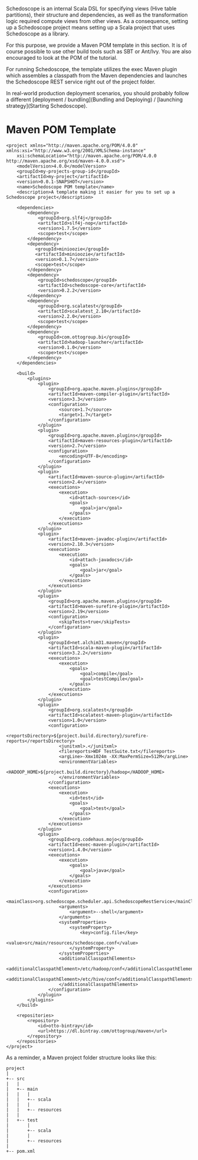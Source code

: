 Schedoscope is an internal Scala DSL for specifying views (Hive table partitions), their structure and dependencies, as well as the transformation logic required compute views from other views. As a consequence, setting up a Schedoscope project means setting up a Scala project that uses Schedoscope as a library. 

For this purpose, we provide a Maven POM template in this section. It is of course possible to use other build tools such as SBT or Ant/Ivy. You are also encouraged to look at the POM of the tutorial.

For running Schedoscope, the template utilizes the exec Maven plugin which assembles a classpath from the Maven dependencies and launches the Schedoscope REST service right out of the project folder. 

In real-world production deployment scenarios, you should probably follow a different [deployment / bundling](Bundling and Deploying) / [launching strategy](Starting Schedoscope). 

# Maven POM Template

    <project xmlns="http://maven.apache.org/POM/4.0.0" xmlns:xsi="http://www.w3.org/2001/XMLSchema-instance"
        xsi:schemaLocation="http://maven.apache.org/POM/4.0.0 http://maven.apache.org/xsd/maven-4.0.0.xsd">
        <modelVersion>4.0.0</modelVersion>
        <groupId>my-projects-group-id</groupId>
        <artifactId>my-project</artifactId>
        <version>0.0.1-SNAPSHOT</version>
        <name>Schedoscope POM template</name>
        <description>A template making it easier for you to set up a Schedoscope project</description>

        <dependencies>
            <dependency>
                <groupId>org.slf4j</groupId>
                <artifactId>slf4j-nop</artifactId>
                <version>1.7.5</version>
                <scope>test</scope>
            </dependency>
            <dependency>
               <groupId>minioozie</groupId>
               <artifactId>minioozie</artifactId>
               <version>0.1.7</version>
               <scope>test</scope>
            </dependency>
            <dependency>
                <groupId>schedoscope</groupId>
                <artifactId>schedoscope-core</artifactId>
                <version>0.2.2</version>
            </dependency>
            <dependency>
                <groupId>org.scalatest</groupId>
                <artifactId>scalatest_2.10</artifactId>
                <version>2.2.0</version>
                <scope>test</scope>
            </dependency>
            <dependency>
                <groupId>com.ottogroup.bi</groupId>
                <artifactId>hadoop-launcher</artifactId>
                <version>0.1.0</version>
                <scope>test</scope>
            </dependency>
        </dependencies>

        <build>
            <plugins>
                <plugin>
                    <groupId>org.apache.maven.plugins</groupId>
                    <artifactId>maven-compiler-plugin</artifactId>
                    <version>3.3</version>
                    <configuration>
                        <source>1.7</source>
                        <target>1.7</target>
                    </configuration>
                </plugin>
                <plugin>
                    <groupId>org.apache.maven.plugins</groupId>
                    <artifactId>maven-resources-plugin</artifactId>
                    <version>2.7</version>
                    <configuration>
                        <encoding>UTF-8</encoding>
                    </configuration>
                </plugin>
                <plugin>
                    <artifactId>maven-source-plugin</artifactId>
                    <version>2.4</version>
                    <executions>
                        <execution>
                            <id>attach-sources</id>
                            <goals>
                                <goal>jar</goal>
                            </goals>
                        </execution>
                    </executions>
                </plugin>
                <plugin>
                    <artifactId>maven-javadoc-plugin</artifactId>
                    <version>2.10.3</version>
                    <executions>
                        <execution>
                            <id>attach-javadocs</id>
                            <goals>
                                <goal>jar</goal>
                            </goals>
                        </execution>
                    </executions>
                </plugin>
                <plugin>
                    <groupId>org.apache.maven.plugins</groupId>
                    <artifactId>maven-surefire-plugin</artifactId>
                    <version>2.19</version>
                    <configuration>
                        <skipTests>true</skipTests>
                    </configuration>
                </plugin>
                <plugin>
                    <groupId>net.alchim31.maven</groupId>
                    <artifactId>scala-maven-plugin</artifactId>
                    <version>3.2.2</version>
                    <executions>
                        <execution>
                            <goals>
                                <goal>compile</goal>
                                <goal>testCompile</goal>
                            </goals>
                        </execution>
                    </executions>
                </plugin>
                <plugin>
                    <groupId>org.scalatest</groupId>
                    <artifactId>scalatest-maven-plugin</artifactId>
                    <version>1.0</version>
                    <configuration>
                        <reportsDirectory>${project.build.directory}/surefire-reports</reportsDirectory>
                        <junitxml>.</junitxml>
                        <filereports>WDF TestSuite.txt</filereports>
                        <argLine>-Xmx1024m -XX:MaxPermSize=512M</argLine>
                        <environmentVariables>
                            <HADOOP_HOME>${project.build.directory}/hadoop</HADOOP_HOME>
                        </environmentVariables>
                    </configuration>
                    <executions>
                        <execution>
                            <id>test</id>
                            <goals>
                                <goal>test</goal>
                            </goals>
                        </execution>
                    </executions>
                </plugin>
                <plugin>
                    <groupId>org.codehaus.mojo</groupId>
                    <artifactId>exec-maven-plugin</artifactId>
                    <version>1.4.0</version>
                    <executions>
                        <execution>
                            <goals>
                                <goal>java</goal>
                            </goals>
                        </execution>
                    </executions>
                    <configuration>
                        <mainClass>org.schedoscope.scheduler.api.SchedoscopeRestService</mainClass>
                        <arguments>
                            <argument>--shell</argument>
                        </arguments>
                        <systemProperties>
                            <systemProperty>
                                <key>config.file</key>
                                <value>src/main/resources/schedoscope.conf</value>
                            </systemProperty>
                        </systemProperties>
                        <additionalClasspathElements>
                            <additionalClasspathElement>/etc/hadoop/conf</additionalClasspathElement>
                            <additionalClasspathElement>/etc/hive/conf</additionalClasspathElement>
                        </additionalClasspathElements>
                    </configuration>
                </plugin>
            </plugins>
        </build>

        <repositories>
            <repository>
                <id>otto-bintray</id>
                <url>https://dl.bintray.com/ottogroup/maven</url>
            </repository>
        </repositories>
    </project> 


As a reminder, a Maven project folder structure looks like this:

    project
    |
    +-- src
    |   |
    |   +-- main
    |   |   |
    |   |   +-- scala
    |   |   |
    |   |   +-- resources
    |   |
    |   +-- test
    |       |
    |       +-- scala
    |       |
    |       +-- resources
    |   
    +-- pom.xml